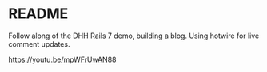 # README

Follow along of the DHH Rails 7 demo, building a blog. Using hotwire for live comment updates.

https://youtu.be/mpWFrUwAN88